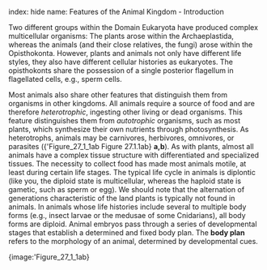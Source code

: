 index: hide
name: Features of the Animal Kingdom - Introduction

Two different groups within the Domain Eukaryota have produced complex multicellular organisms: The plants arose within the Archaeplastida, whereas the animals (and their close relatives, the fungi) arose within the Opisthokonta. However, plants and animals not only have different life styles, they also have different cellular histories as eukaryotes. The opisthokonts share the possession of a single posterior flagellum in flagellated cells, e.g., sperm cells.

Most animals also share other features that distinguish them from organisms in other kingdoms. All animals require a source of food and are therefore  *heterotrophic*, ingesting other living or dead organisms. This feature distinguishes them from  *autotrophic* organisms, such as most plants, which synthesize their own nutrients through photosynthesis. As heterotrophs, animals may be carnivores, herbivores, omnivores, or parasites ({'Figure_27_1_1ab Figure 27.1.1ab} **a,b**). As with plants, almost all animals have a complex tissue structure with differentiated and specialized tissues. The necessity to collect food has made most animals motile, at least during certain life stages. The typical life cycle in animals is diplontic (like you, the diploid state is multicellular, whereas the haploid state is gametic, such as sperm or egg). We should note that the alternation of generations characteristic of the land plants is typically not found in animals. In animals whose life histories include several to multiple body forms (e.g., insect larvae or the medusae of some Cnidarians), all body forms are diploid. Animal embryos pass through a series of developmental stages that establish a determined and fixed body plan. The  **body plan** refers to the morphology of an animal, determined by developmental cues.


{image:'Figure_27_1_1ab}
        
